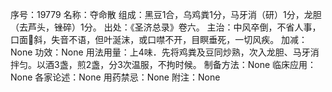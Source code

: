 序号：19779
名称：夺命散
组成：黑豆1合，乌鸡粪1分，马牙消（研）1分，龙胆（去芦头，锉碎）1分。
出处：《圣济总录》卷六。
主治：中风卒倒，不省人事，口面斜，失音不语，但叶涎沫，或口噤不开，目瞑垂死，一切风疾。
加减：None
功效：None
用法用量：上4味．先将鸡粪及豆同炒熟，次入龙胆、马牙消拌匀。以酒3盏，煎2盏，分3次温服，不拘时候。
制备方法：None
临床应用：None
各家论述：None
用药禁忌：None
附注：None
